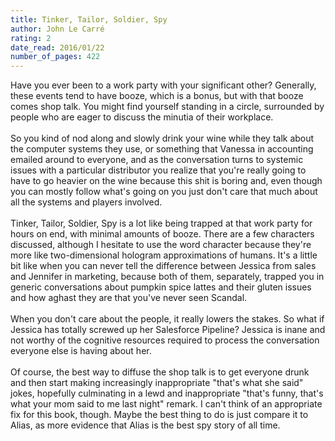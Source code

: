 ```yaml
---
title: Tinker, Tailor, Soldier, Spy
author: John Le Carré
rating: 2
date_read: 2016/01/22
number_of_pages: 422
---
```


Have you ever been to a work party with your significant other? Generally, these events tend to have booze, which is a bonus, but with that booze comes shop talk. You might find yourself standing in a circle, surrounded by people who are eager to discuss the minutia of their workplace.<br/><br/>So you kind of nod along and slowly drink your wine while they talk about the computer systems they use, or something that Vanessa in accounting emailed around to everyone, and as the conversation turns to systemic issues with a particular distributor you realize that you're really going to have to go heavier on the wine because this shit is boring and, even though you can mostly follow what's going on you just don't care that much about all the systems and players involved.<br/><br/>Tinker, Tailor, Soldier, Spy is a lot like being trapped at that work party for hours on end, with minimal amounts of booze. There are a few characters discussed, although I hesitate to use the word character because they're more like two-dimensional hologram approximations of humans. It's a little bit like when you can never tell the difference between Jessica from sales and Jennifer in marketing, because both of them, separately, trapped you in generic conversations about pumpkin spice lattes and their gluten issues and how aghast they are that you've never seen Scandal. <br/><br/>When you don't care about the people, it really lowers the stakes. So what if Jessica has totally screwed up her Salesforce Pipeline? Jessica is inane and not worthy of the cognitive resources required to process the conversation everyone else is having about her.<br/><br/>Of course, the best way to diffuse the shop talk is to get everyone drunk and then start making increasingly inappropriate "that's what she said" jokes, hopefully culminating in a lewd and inappropriate "that's funny, that's what your mom said to me last night" remark. I can't think of an appropriate fix for this book, though. Maybe the best thing to do is just compare it to Alias, as more evidence that Alias is the best spy story of all time. 